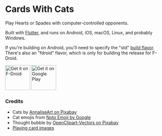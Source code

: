 # Cards With Cats

Play Hearts or Spades with computer-controlled opponents.

Built with [Flutter](https://flutter.dev), and runs on Android, iOS, macOS, Linux, and probably Windows.

If you're building on Android, you'll need to specify the "std" [build flavor](https://flutter.dev/docs/deployment/flavors). There's also an "fdroid" flavor, which is only for building the release for F-Droid.

[<img src="https://fdroid.gitlab.io/artwork/badge/get-it-on.png"
     alt="Get it on F-Droid"
     height="80">](https://f-droid.org/packages/com.dozingcatsoftware.cardswithcats/)
[<img src="https://play.google.com/intl/en_us/badges/images/generic/en-play-badge.png"
     alt="Get it on Google Play"
     height="80">](https://play.google.com/store/apps/details?id=com.dozingcatsoftware.cardswithcats)

### Credits
- Cats by [AnnaliseArt on Pixabay](https://pixabay.com/illustrations/cats-hanging-cats-kitty-cat-paw-3611310/)
- Cat emojis from [Noto Emoji by Google](https://github.com/googlefonts/noto-emoji/)
- Thought bubble by [OpenClipart-Vectors on Pixabay](https://pixabay.com/vectors/balloon-bubble-speech-thought-150981/)
- [Playing card images](https://code.google.com/archive/p/vector-playing-cards/)
